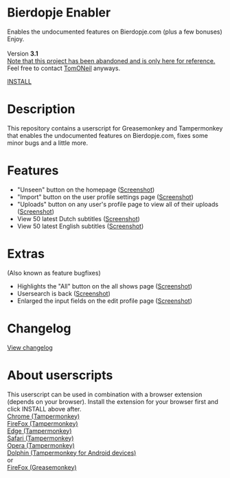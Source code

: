 # Bierdopje Enabler
Enables the undocumented features on Bierdopje.com (plus a few bonuses)
<BR/>
Enjoy.
<BR/><BR/>
Version <strong>3.1</strong><BR/>
<u>Note that this project has been abandoned and is only here for reference.</u> Feel free to contact <a href="https://github.com/TomONeill" target="_blank">TomONeil</a> anyways.

<A HREF="https://github.com/Bierdopje-Community/bierdopje-enabler/raw/master/bierdopje-enabler-latest.user.js">INSTALL</A>

# Description
This repository contains a userscript for Greasemonkey and Tampermonkey that enables the undocumented features on Bierdopje.com, fixes some minor bugs and a little more.

# Features
- "Unseen" button on the homepage (<A href="https://github.com/Bierdopje-Community/bierdopje-enabler/raw/master/screenshots/unseen.jpg" target="_blank">Screenshot</A>)
- "Import" button on the user profile settings page (<A href="https://github.com/Bierdopje-Community/bierdopje-enabler/raw/master/screenshots/import.jpg" target="_blank">Screenshot</A>)
- "Uploads" button on any user's profile page to view all of their uploads (<A href="https://github.com/Bierdopje-Community/bierdopje-enabler/raw/master/screenshots/user_uploads.jpg" target="_blank">Screenshot</A>)
- View 50 latest Dutch subtitles (<A href="https://github.com/Bierdopje-Community/bierdopje-enabler/raw/master/screenshots/50_latest_subtitles.jpg" target="_blank">Screenshot</A>)
- View 50 latest English subtitles (<A href="https://github.com/Bierdopje-Community/bierdopje-enabler/raw/master/screenshots/50_latest_subtitles.jpg" target="_blank">Screenshot</A>)

# Extras
(Also known as feature bugfixes)
- Highlights the "All" button on the all shows page (<A href="https://github.com/Bierdopje-Community/bierdopje-enabler/raw/master/screenshots/bugfix_all_shows_button.jpg" target="_blank">Screenshot</A>)
- Usersearch is back (<A href="https://github.com/Bierdopje-Community/bierdopje-enabler/raw/master/screenshots/usersearch.jpg" target="_blank">Screenshot</A>)
- Enlarged the input fields on the edit profile page (<A href="https://github.com/Bierdopje-Community/bierdopje-enabler/raw/master/screenshots/change_profile_settings.jpg" target="_blank">Screenshot</A>)

# Changelog
<A HREF="https://raw.githubusercontent.com/Bierdopje-Community/bierdopje-enabler/master/changelog.txt">View changelog</A>

# About userscripts
This userscript can be used in combination with a browser extension (depends on your browser). Install the extension for your browser first and click INSTALL above after.<BR/>
<A HREF="https://tampermonkey.net/?ext=dhdg&browser=chrome">Chrome (Tampermonkey)</A><BR/>
<A HREF="https://tampermonkey.net/?ext=dhdg&browser=firefox">FireFox (Tampermonkey)</A><BR/>
<A HREF="https://tampermonkey.net/?ext=dhdg&browser=edge">Edge (Tampermonkey)</A><BR/>
<A HREF="https://tampermonkey.net/?browser=safari">Safari (Tampermonkey)</A><BR/>
<A HREF="https://tampermonkey.net/?ext=dhdg&browser=opera">Opera (Tampermonkey)</A><BR/>
<A HREF="https://tampermonkey.net/?ext=dhdg&browser=dolphin">Dolphin (Tampermonkey for Android devices)</A><BR/>
or<BR/>
<A HREF="https://addons.mozilla.org/en-US/firefox/addon/greasemonkey/">FireFox (Greasemonkey)</A>
